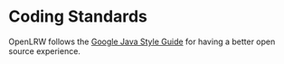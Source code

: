 # Coding Standards

OpenLRW follows the [Google Java Style Guide](https://google.github.io/styleguide/javaguide.html) for having a better open source experience.

